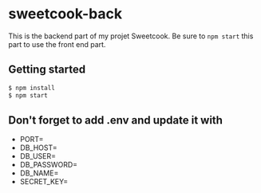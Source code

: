 # sweetcook-back

This is the backend part of my projet Sweetcook. Be sure to `npm start` this part to use the front end part.

## Getting started

```bash
$ npm install
$ npm start
```

## Don't forget to add .env and update it with

- PORT=
- DB_HOST=
- DB_USER=
- DB_PASSWORD=
- DB_NAME=
- SECRET_KEY=
